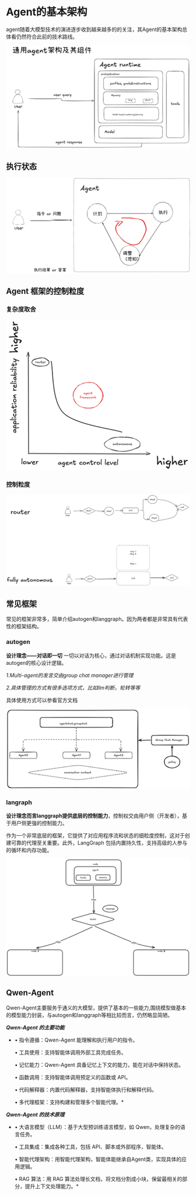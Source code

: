# Agent的基本架构

agent随着大模型技术的演进逐步收到越来越多的的关注，其Agent的基本架构总体看仍然符合此前的技术路线。

![agent基本架构](https://github.com/xiangyuliu/material_arrangement/blob/main/sources/image/agent%E9%80%9A%E7%94%A8%E6%9E%B6%E6%9E%84%E5%8F%8A%E5%85%B6%E7%BB%84%E4%BB%B6-2025-01-14-1041.png)

## 执行状态


![执行状态](https://github.com/xiangyuliu/material_arrangement/blob/main/sources/image/%E5%91%A8%E6%9C%9F%E6%89%A7%E8%A1%8C%E7%A4%BA%E6%84%8F%E5%9B%BE-2025-01-14-1041.png)


## Agent 框架的控制粒度
### 复杂度取舍
![复杂度平衡](https://github.com/xiangyuliu/material_arrangement/blob/main/sources/image/%E5%A4%8D%E6%9D%82%E5%BA%A6-2025-01-14-1041.png)



### 控制粒度
![控制粒度](https://github.com/xiangyuliu/material_arrangement/blob/main/sources/image/%E4%B8%8D%E5%90%8C%E6%8E%A7%E5%88%B6%E7%A8%8B%E5%BA%A6-2025-01-14-1041.png)


## 常见框架
常见的框架非常多，简单介绍autogen和langgraph。因为两者都是非常具有代表性的框架结构。

### autogen
**设计理念——对话即一切** 一切以对话为核心，通过对话机制实现功能。这是autogen的核心设计逻辑。

*1.Multi-agent的发言交由group chat manager进行管理*

*2.具体管理的方式有很多选项方式，比如llm判断，轮转等等*

具体使用方式可以参看官方文档


![基本角色](https://github.com/xiangyuliu/material_arrangement/blob/main/sources/image/autogen%E5%9F%BA%E6%9C%AC%E8%A7%92%E8%89%B2-2025-01-14-1041.png)


### langraph
**设计理念而言langgraph提供底层的控制能力**，控制权交由用户侧（开发者），基于用户侧更强的控制能力。

作为一个非常底层的框架，它提供了对应用程序流和状态的细粒度控制，这对于创建可靠的代理至关重要。此外，LangGraph 包括内置持久性，支持高级的人参与的循环和内存功能。


![langgraph基本构成](https://github.com/xiangyuliu/material_arrangement/blob/main/sources/image/%E6%9E%84%E6%88%90graph.png)



##  Qwen-Agent
Qwen-Agent主要服务于通义的大模型，提供了基本的一些能力,围绕模型做基本的模型能力封装，与autogen和langgraph等相比较而言，仍然略显简陋。

***Qwen-Agent 的主要功能***


*	•	指令遵循：Qwen-Agent 能理解和执行用户的指令。


	•	工具使用：支持智能体调用外部工具完成任务。


	•	记忆能力：Qwen-Agent 具备记忆上下文的能力，能在对话中保持状态。


	•	函数调用：支持智能体调用预定义的函数或 API。


	•	代码解释器：内置代码解释器，支持智能体执行和解释代码。


	•	多代理框架：支持构建和管理多个智能代理。*


***Qwen-Agent 的技术原理***

*	•	大语言模型（LLM）：基于大型预训练语言模型，如 Qwen，处理复杂的语言任务。


	•	工具集成：集成各种工具，包括 API、脚本或外部程序，智能体。


	•	智能代理架构：用智能代理架构，智能体能继承自Agent类，实现具体的应用逻辑。


	•	RAG 算法：用 RAG 算法处理长文档，将文档分割成小块，保留最相关的部分，提升上下文处理能力。*






